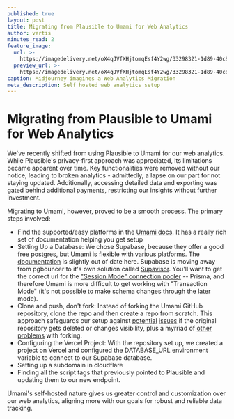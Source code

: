 ```yaml
---
published: true
layout: post
title: Migrating from Plausible to Umami for Web Analytics
author: vertis
minutes_read: 2
feature_image:
  url: >-
    https://imagedelivery.net/oX4qJVfXHjtomqEsf4Y2wg/33298321-1d89-40c8-c7f4-b5c18fefe700/w=800
  preview_url: >-
    https://imagedelivery.net/oX4qJVfXHjtomqEsf4Y2wg/33298321-1d89-40c8-c7f4-b5c18fefe700/w=450
caption: Midjourney imagines a Web Analytics Migration
meta_description: Self hosted web analytics setup
---
```



# Migrating from Plausible to Umami for Web Analytics

We've recently shifted from using Plausible to Umami for our web analytics. While Plausible's privacy-first approach was appreciated, its limitations became apparent over time. Key functionalities were removed without our notice, leading to broken analytics - admittedly, a lapse on our part for not staying updated. Additionally, accessing detailed data and exporting was gated behind additional payments, restricting our insights without further investment.

Migrating to Umami, however, proved to be a smooth process. The primary steps involved:

- Find the supported/easy platforms in the [Umami docs](https://umami.is/docs). It has a really rich set of documentation helping you get setup
- Setting Up a Database: We chose Supabase, because they offer a good free postgres, but Umami is flexible with various platforms. The [documentation](https://umami.is/docs/running-on-supabase) is slightly out of date here. Supabase is moving away from pgbouncer to it's own solution called [Supavisor](https://github.com/supabase/supavisor). You'll want to get the correct url for the ["Session Mode" connection pooler](https://supabase.com/docs/guides/database/connecting-to-postgres#how-connection-pooling-works) -- Prisma, and therefore Umami is more difficult to get working with "Transaction Mode" (it's not possible to make schema changes through the later mode).
- Clone and push, don't fork: Instead of forking the Umami GitHub repository, clone the repo and then create a repo from scratch. This approach safeguards our setup against [potential](https://docs.github.com/en/pull-requests/collaborating-with-pull-requests/working-with-forks/what-happens-to-forks-when-a-repository-is-deleted-or-changes-visibility) [issues](https://www.niels-ole.com/ownership/2018/03/16/github-forks.html) if the original repository gets deleted or changes visibility, plus a myrriad of [other problems](https://web.archive.org/web/20111128074444/http://zbowling.github.com/blog/2011/11/25/github/) with forking.
- Configuring the Vercel Project: With the repository set up, we created a project on Vercel and configured the DATABASE_URL environment variable to connect to our Supabase database.
- Setting up a subdomain in cloudflare
- Finding all the script tags that previously pointed to Plausible and updating them to our new endpoint.

Umami's self-hosted nature gives us greater control and customization over our web analytics, aligning more with our goals for robust and reliable data tracking.